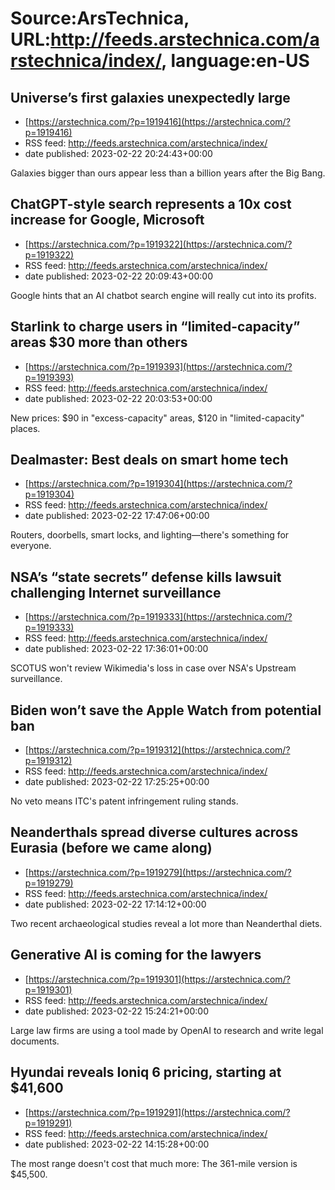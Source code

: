 # Source:ArsTechnica, URL:http://feeds.arstechnica.com/arstechnica/index/, language:en-US

## Universe’s first galaxies unexpectedly large
 - [https://arstechnica.com/?p=1919416](https://arstechnica.com/?p=1919416)
 - RSS feed: http://feeds.arstechnica.com/arstechnica/index/
 - date published: 2023-02-22 20:24:43+00:00

Galaxies bigger than ours appear less than a billion years after the Big Bang.

## ChatGPT-style search represents a 10x cost increase for Google, Microsoft
 - [https://arstechnica.com/?p=1919322](https://arstechnica.com/?p=1919322)
 - RSS feed: http://feeds.arstechnica.com/arstechnica/index/
 - date published: 2023-02-22 20:09:43+00:00

Google hints that an AI chatbot search engine will really cut into its profits.

## Starlink to charge users in “limited-capacity” areas $30 more than others
 - [https://arstechnica.com/?p=1919393](https://arstechnica.com/?p=1919393)
 - RSS feed: http://feeds.arstechnica.com/arstechnica/index/
 - date published: 2023-02-22 20:03:53+00:00

New prices: $90 in "excess-capacity" areas, $120 in "limited-capacity" places.

## Dealmaster: Best deals on smart home tech
 - [https://arstechnica.com/?p=1919304](https://arstechnica.com/?p=1919304)
 - RSS feed: http://feeds.arstechnica.com/arstechnica/index/
 - date published: 2023-02-22 17:47:06+00:00

Routers, doorbells, smart locks, and lighting—there's something for everyone.

## NSA’s “state secrets” defense kills lawsuit challenging Internet surveillance
 - [https://arstechnica.com/?p=1919333](https://arstechnica.com/?p=1919333)
 - RSS feed: http://feeds.arstechnica.com/arstechnica/index/
 - date published: 2023-02-22 17:36:01+00:00

SCOTUS won't review Wikimedia's loss in case over NSA's Upstream surveillance.

## Biden won’t save the Apple Watch from potential ban
 - [https://arstechnica.com/?p=1919312](https://arstechnica.com/?p=1919312)
 - RSS feed: http://feeds.arstechnica.com/arstechnica/index/
 - date published: 2023-02-22 17:25:25+00:00

No veto means ITC's patent infringement ruling stands.

## Neanderthals spread diverse cultures across Eurasia (before we came along)
 - [https://arstechnica.com/?p=1919279](https://arstechnica.com/?p=1919279)
 - RSS feed: http://feeds.arstechnica.com/arstechnica/index/
 - date published: 2023-02-22 17:14:12+00:00

Two recent archaeological studies reveal a lot more than Neanderthal diets.

## Generative AI is coming for the lawyers
 - [https://arstechnica.com/?p=1919301](https://arstechnica.com/?p=1919301)
 - RSS feed: http://feeds.arstechnica.com/arstechnica/index/
 - date published: 2023-02-22 15:24:21+00:00

Large law firms are using a tool made by OpenAI to research and write legal documents.

## Hyundai reveals Ioniq 6 pricing, starting at $41,600
 - [https://arstechnica.com/?p=1919291](https://arstechnica.com/?p=1919291)
 - RSS feed: http://feeds.arstechnica.com/arstechnica/index/
 - date published: 2023-02-22 14:15:28+00:00

The most range doesn't cost that much more: The 361-mile version is $45,500.


